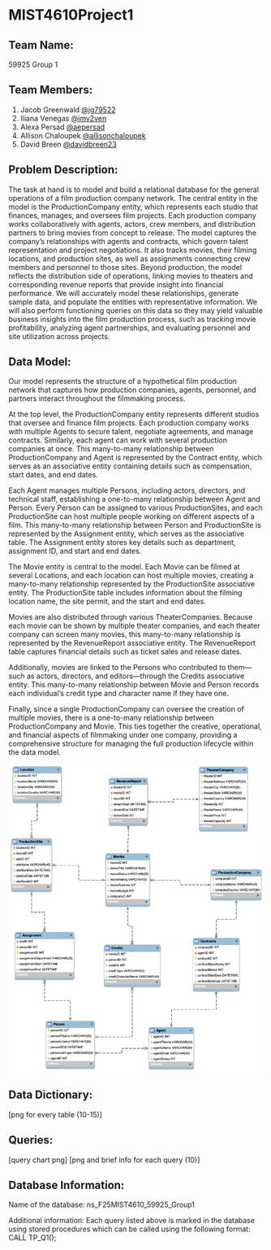 # MIST4610Project1

## Team Name:
59925 Group 1

## Team Members:
1. Jacob Greenwald [@jg79522](https://github.com/jg79522)
2. Iliana Venegas [@imv2ven](https://github.com/imv2ven)
3. Alexa Persad [@aepersad](https://github.com/aepersad)
4. Allison Chaloupek [@allisonchaloupek](https://github.com/allisonchaloupek)
5. David Breen [@davidbreen23](https://github.com/davidbreen23)

## Problem Description:
The task at hand is to model and build a relational database for the general operations of a film production company network. The central entity in the model is the ProductionCompany entity, which represents each studio that finances, manages, and oversees film projects. Each production company works collaboratively with agents, actors, crew members, and distribution partners to bring movies from concept to release. The model captures the company’s relationships with agents and contracts, which govern talent representation and project negotiations. It also tracks movies, their filming locations, and production sites, as well as assignments connecting crew members and personnel to those sites. Beyond production, the model reflects the distribution side of operations, linking movies to theaters and corresponding revenue reports that provide insight into financial performance. We will accurately model these relationships, generate sample data, and populate the entities with representative information. We will also perform functioning queries on this data so they may yield valuable business insights into the film production process, such as tracking movie profitability, analyzing agent partnerships, and evaluating personnel and site utilization across projects.

## Data Model:
Our model represents the structure of a hypothetical film production network that captures how production companies, agents, personnel, and partners interact throughout the filmmaking process.

At the top level, the ProductionCompany entity represents different studios that oversee and finance film projects. Each production company works with multiple Agents to secure talent, negotiate agreements, and manage contracts. Similarly, each agent can work with several production companies at once. This many-to-many relationship between ProductionCompany and Agent is represented by the Contract entity, which serves as an associative entity containing details such as compensation, start dates, and end dates.

Each Agent manages multiple Persons, including actors, directors, and technical staff, establishing a one-to-many relationship between Agent and Person. Every Person can be assigned to various ProductionSites, and each ProductionSite can host multiple people working on different aspects of a film. This many-to-many relationship between Person and ProductionSite is represented by the Assignment entity, which serves as the associative table. The Assignment entity stores key details such as department, assignment ID, and start and end dates.

The Movie entity is central to the model. Each Movie can be filmed at several Locations, and each location can host multiple movies, creating a many-to-many relationship represented by the ProductionSite associative entity. The ProductionSite table includes information about the filming location name, the site permit, and the start and end dates.

Movies are also distributed through various TheaterCompanies. Because each movie can be shown by multiple theater companies, and each theater company can screen many movies, this many-to-many relationship is represented by the RevenueReport associative entity. The RevenueReport table captures financial details such as ticket sales and release dates.

Additionally, movies are linked to the Persons who contributed to them—such as actors, directors, and editors—through the Credits associative entity. This many-to-many relationship between Movie and Person records each individual’s credit type and character name if they have one.

Finally, since a single ProductionCompany can oversee the creation of multiple movies, there is a one-to-many relationship between ProductionCompany and Movie. This ties together the creative, operational, and financial aspects of filmmaking under one company, providing a comprehensive structure for managing the full production lifecycle within the data model.


![plot](./ProjectDataModelExport.png)

## Data Dictionary:
[png for every table (10-15)]

## Queries:
[query chart png]
[png and brief info for each query (10)]

## Database Information:
Name of the database: ns_F25MIST4610_59925_Group1

Additional information: Each query listed above is marked in the database using stored procedures which can be called using the following format: CALL TP_Q1();
